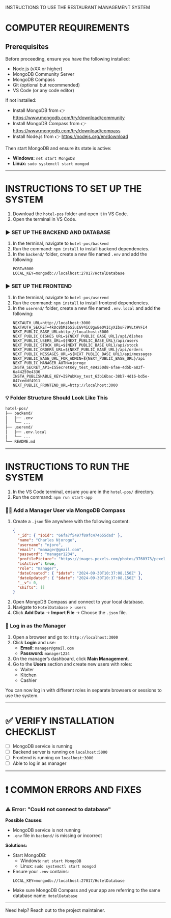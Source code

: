 INSTRUCTIONS TO USE THE RESTAURANT MANAGEMENT SYSTEM

# COMPUTER REQUIREMENTS

## Prerequisites

Before proceeding, ensure you have the following installed:

- Node.js (vXX or higher)
- MongoDB Community Server
- MongoDB Compass
- Git (optional but recommended)
- VS Code (or any code editor)

If not installed:

- Install MongoDB from 👉 https://www.mongodb.com/try/download/community
- Install MongoDB Compass from 👉 https://www.mongodb.com/try/download/compass
- Install Node.js from 👉 https://nodejs.org/en/download

Then start MongoDB and ensure its state is active:

- **Windows:** `net start MongoDB`
- **Linux:** `sudo systemctl start mongod`

---

# INSTRUCTIONS TO SET UP THE SYSTEM

1. Download the `hotel-pos` folder and open it in VS Code.
2. Open the terminal in VS Code.

### ▶️ SET UP THE BACKEND AND DATABASE

1. In the terminal, navigate to `hotel-pos/backend`
2. Run the command: `npm install` to install backend dependencies.
3. In the `backend/` folder, create a new file named `.env` and add the following:
   ```env
   PORT=5000
   LOCAL_KEY=mongodb://localhost:27017/HotelDatabase
   ```

### ▶️ SET UP THE FRONTEND

1. In the terminal, navigate to `hotel-pos/userend`
2. Run the command: `npm install` to install frontend dependencies.
3. In the `userend/` folder, create a new file named `.env.local` and add the following:
   ```env
   NEXTAUTH_URL=http://localhost:3000
   NEXTAUTH_SECRET=4kDc8bMI6SiuIGV4iC0gwBeOVICyXIbuF79VLtHVFI4
   NEXT_PUBLIC_BASE_URL=http://localhost:5000
   NEXT_PUBLIC_DISHES_URL=${NEXT_PUBLIC_BASE_URL}/api/dishes
   NEXT_PUBLIC_USERS_URL=${NEXT_PUBLIC_BASE_URL}/api/users
   NEXT_PUBLIC_STOCK_URL=${NEXT_PUBLIC_BASE_URL}/api/stock
   NEXT_PUBLIC_ORDERS_URL=${NEXT_PUBLIC_BASE_URL}/api/orders
   NEXT_PUBLIC_MESSAGES_URL=${NEXT_PUBLIC_BASE_URL}/api/messages
   NEXT_PUBLIC_BASE_URL_FOR_ADMIN=${NEXT_PUBLIC_BASE_URL}/api
   NEXT_PUBLIC_MANAGER_AUTH=njoroge
   INSTA_SECRET_API=ISSecretKey_test_484250d8-6fae-4d5b-a82f-6a44259e4336
   INSTA_PUBLISHABLE_KEY=ISPubKey_test_63b16bac-38b7-4d16-bd5e-847ceddf4911
   NEXT_PUBLIC_FRONTEND_URL=http://localhost:3000
   ```

### 💡 Folder Structure Should Look Like This

```bash
hotel-pos/
├── backend/
│   ├── .env
│   └── ...
├── userend/
│   ├── .env.local
│   └── ...
└── README.md
```

---

# INSTRUCTIONS TO RUN THE SYSTEM

1. In the VS Code terminal, ensure you are in the `hotel-pos/` directory.
2. Run the command: `npm run start-app`

### 🧑‍💼 Add a Manager User via MongoDB Compass

1. Create a `.json` file anywhere with the following content:
   ```json
   {
     "_id": { "$oid": "66fa7f5497f89fc474655dad" },
     "name": "Charles Njoroge",
     "username": "njoro",
     "email": "manager@gmail.com",
     "password": "manager1234",
     "profilePicture": "https://images.pexels.com/photos/3760373/pexels-photo-3760373.jpeg",
     "isActive": true,
     "role": "manager",
     "dateCreated": { "$date": "2024-09-30T10:37:08.150Z" },
     "dateUpdated": { "$date": "2024-09-30T10:37:08.150Z" },
     "__v": 0,
     "shifts": []
   }
   ```
2. Open MongoDB Compass and connect to your local database.
3. Navigate to `HotelDatabase > users`
4. Click **Add Data** → **Import File** → Choose the `.json` file.

### 🔐 Log in as the Manager

1. Open a browser and go to: `http://localhost:3000`
2. Click **Login** and use:
   - **Email:** `manager@gmail.com`
   - **Password:** `manager1234`
3. On the manager’s dashboard, click **Main Management**.
4. Go to the **Users** section and create new users with roles:
   - Waiter
   - Kitchen
   - Cashier

You can now log in with different roles in separate browsers or sessions to use the system.

---

# ✅ VERIFY INSTALLATION CHECKLIST

- [ ] MongoDB service is running
- [ ] Backend server is running on `localhost:5000`
- [ ] Frontend is running on `localhost:3000`
- [ ] Able to log in as manager

---

# ❗ COMMON ERRORS AND FIXES

### ⚠️ Error: "Could not connect to database"

**Possible Causes:**

- MongoDB service is not running
- `.env` file in `backend/` is missing or incorrect

**Solutions:**

- Start MongoDB:
  - Windows: `net start MongoDB`
  - Linux: `sudo systemctl start mongod`
- Ensure your `.env` contains:
  ```env
  LOCAL_KEY=mongodb://localhost:27017/HotelDatabase
  ```
- Make sure MongoDB Compass and your app are referring to the same database name: `HotelDatabase`

---

Need help? Reach out to the project maintainer.
